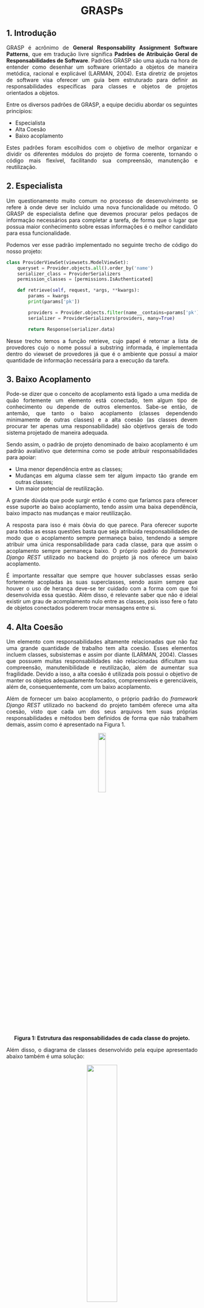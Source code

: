 # <center> GRASPs

<div align="justify">

## 1. Introdução

GRASP é acrônimo de **General Responsability Assignment Software Patterns**, que em tradução livre significa **Padrões de Atribuição Geral de Responsabilidades de Software**. Padrões GRASP são uma ajuda na hora de entender como desenhar um software orientado a objetos de maneira metódica, racional e explicável (LARMAN, 2004). Esta diretriz de projetos de software visa oferecer um guia bem estruturado para definir as responsabilidades específicas para classes e objetos de projetos orientados a objetos.

Entre os diversos padrões de GRASP, a equipe decidiu abordar os seguintes princípios:

- Especialista
- Alta Coesão
- Baixo acoplamento

Estes padrões foram escolhidos com o objetivo de melhor organizar e dividir os diferentes módulos do projeto de forma coerente, tornando o código mais flexível, facilitando sua compreensão, manutenção e reutilização.

## 2. Especialista

Um questionamento muito comum no processo de desenvolvimento se refere à onde deve ser incluído uma nova funcionalidade ou método.
O GRASP de especialista define que devemos procurar pelos pedaços de informação necessários para completar a tarefa, de forma que o lugar que possua maior conhecimento sobre essas informações é o melhor candidato para essa funcionalidade.

Podemos ver esse padrão implementado no seguinte trecho de código do nosso projeto:

```Python
class ProviderViewSet(viewsets.ModelViewSet):
    queryset = Provider.objects.all().order_by('name')
    serializer_class = ProviderSerializers
    permission_classes = [permissions.IsAuthenticated]

    def retrieve(self, request, *args, **kwargs):
        params = kwargs
        print(params['pk'])

        providers = Provider.objects.filter(name__contains=params['pk'])
        serializer = ProviderSerializers(providers, many=True)

        return Response(serializer.data)
```

Nesse trecho temos a função retrieve, cujo papel é retornar a lista de provedores cujo o nome possuí a substring informada, é implementada dentro do viewset de provedores já que é o ambiente que possuí a maior quantidade de informação necessária para a execução da tarefa.

## 3. Baixo Acoplamento

Pode-se dizer que o conceito de acoplamento está ligado a uma medida de quão fortemente um elemento está conectado, tem algum tipo de conhecimento ou depende de outros elementos. Sabe-se então, de antemão, que tanto o baixo acoplamento (classes dependendo minimamente de outras classes) e a alta coesão (as classes devem procurar ter apenas uma responsabilidade) são objetivos gerais de todo sistema projetado de maneira adequada.

Sendo assim, o padrão de projeto denominado de baixo acoplamento é um padrão avaliativo que determina como se pode atribuir responsabilidades para apoiar:<br/>

<ul>
	<li>Uma menor dependência entre as classes;</li>
	<li>Mudanças em alguma classe sem ter algum impacto tão grande em outras classes;</li>
	<li>Um maior potencial de reutilização.</li>
</ul>
A grande dúvida que pode surgir então é como que faríamos para oferecer esse suporte ao baixo acoplamento, tendo assim uma baixa dependência, baixo impacto nas mudanças e maior reutilização.

A resposta para isso é mais óbvia do que parece. Para oferecer suporte para todas as essas questões basta que seja atribuida responsabilidades de modo que o acoplamento sempre permaneça baixo, tendendo a sempre atribuir uma única responsabilidade para cada classe, para que assim o acoplamento sempre permaneça baixo. O próprio padrão do _framework Django REST_ utilizado no backend do projeto já nos oferece um baixo acoplamento.

É importante ressaltar que sempre que houver subclasses essas serão fortemente acopladas às suas superclasses, sendo assim sempre que houver o uso de herança deve-se ter cuidado com a forma com que foi desenvolvida essa questão. Além disso, é relevante saber que não é ideial existir um grau de acomplamento nulo entre as classes, pois isso fere o fato de objetos conectados poderem trocar mensagens entre si.

## 4. Alta Coesão

Um elemento com responsabilidades altamente relacionadas que não faz uma grande quantidade de trabalho tem alta coesão. Esses elementos incluem classes, subsistemas e assim por diante (LARMAN, 2004). Classes que possuem muitas responsabilidades não relacionadas dificultam sua compreensão, manutenibilidade e reutilização, além de aumentar sua fragilidade. Devido a isso, a alta coesão é utilizada pois possui o objetivo de manter os objetos adequadamente focados, compreensíveis e gerenciáveis, além de, consequentemente, com um baixo acoplamento.

Além de fornecer um baixo acoplamento, o próprio padrão do _framework Django REST_ utilizado no backend do projeto também oferece uma alta coesão, visto que cada um dos seus arquivos tem suas próprias responsabilidades e métodos bem definidos de forma que não trabalhem demais, assim como é apresentado na Figura 1.

<p align='center'>
    <img src='assets/images/grasps/altaCoesao.png' width=20% height=auto>
    <figcaption align='center'>
        <b>Figura 1: Estrutura das responsabilidades de cada classe do projeto. </b>
        <br>
    </figcaption>
</p>

Além disso, o diagrama de classes desenvolvido pela equipe apresentado abaixo também é uma solução:

<p align='center'>
    <img src='assets/images/diagramasEstaticos/diagramaClasses/classDiagram.svg' width=40% height=auto>
    <figcaption align='center'>
        <b>Figura 2: Diagrama de classes do produto. </b>
        <br>
    </figcaption>
</p>

## 5. Referências

> What are General Responsibility Assignment Software Patterns? Level Up Coding, 2020. Disponível em: https://levelup.gitconnected.com/what-are-general-responsibility-assignment-software-patterns-6ad9635a44da. Acesso em: 18, março de 2022.

> Videoaulas e materiais complementares presentes no moodle da disciplina Arquitetura e Desenho de Software. Disponível em: https://aprender3.unb.br/course/view.php?id=11018. Acesso em: 15/03/2022.

> Low Coupling GRASP Pattern. Source Code Examples,2018. Disponível em: https://www.sourcecodeexamples.net/2018/06/low-coupling-grasp-pattern.html. Acesso em 18, março de 2022.

> Coupling in Java with Example. Java Guides, 2018. Disponível em: https://www.javaguides.net/2018/08/coupling-in-java-with-example.html . Acesso em 19, março de 2022.

> LARMAN, Craig. Utilizando UML e Padrões: Uma introdução à análise e ao projeto orientados a objetos e ao desenvolvimento iterativo. 3. ed. [S. l.: s. n.], 2004.

### Histórico de versão

|    Data    | Versão |                             Autor                              |                                   Descrição                                    |
| :--------: | :----: | :------------------------------------------------------------: | :----------------------------------------------------------------------------: |
| 18/03/2022 |  0.1   | Álvaro Gouvea <br> Lorrayne Cardozo <br> Pedro Henrique Campos |      Criação do documento e <br> inclusão inicial dos padrōes utilizados       |
| 19/03/2022 |  0.2   | Álvaro Gouvea <br> Lorrayne Cardozo <br> Pedro Henrique Campos |                       Inclusão inicial baixo acoplamento                       |
| 20/03/2022 |  0.3   | Álvaro Gouvea <br> Lorrayne Cardozo <br> Pedro Henrique Campos | Adição do tópico de Alta Coesão, complementando Baixo Acoplamento e introdução |
| 20/03/2022 |  0.4   |                        Rodrigo Balbino                         |                        Realizando revisão do documento                         |
